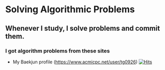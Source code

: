 # Solving Algorithmic Problems
## Whenever I study, I solve problems and commit them.
### I got algorithm problems from these sites
* My Baekjun profile (https://www.acmicpc.net/user/tg0926)
[![Hits](https://hits.seeyoufarm.com/api/count/incr/badge.svg?url=https%3A%2F%2Fgithub.com%2FNoTaeGwon&count_bg=%233D81C8&title_bg=%23224516&icon=&icon_color=%23E7E7E7&title=hits&edge_flat=false)](https://hits.seeyoufarm.com)
